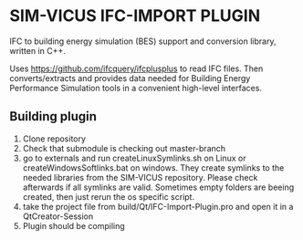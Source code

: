 # SIM-VICUS IFC-IMPORT PLUGIN
IFC to building energy simulation (BES) support and conversion library, written in C++.

Uses https://github.com/ifcquery/ifcplusplus to read IFC files. Then converts/extracts and provides data needed for Building Energy Performance Simulation tools in a convenient high-level interfaces.


## Building plugin

1) Clone repository
2) Check that submodule is checking out master-branch
3) go to externals and run createLinuxSymlinks.sh on Linux or createWindowsSoftlinks.bat on windows. They create symlinks to the needed libraries from the SIM-VICUS repository. Please check afterwards if all symlinks are valid. Sometimes empty folders are beeing created, then just rerun the os specific script.
4) take the project file from build/Qt/IFC-Import-Plugin.pro and open it in a QtCreator-Session
5) Plugin should be compiling
